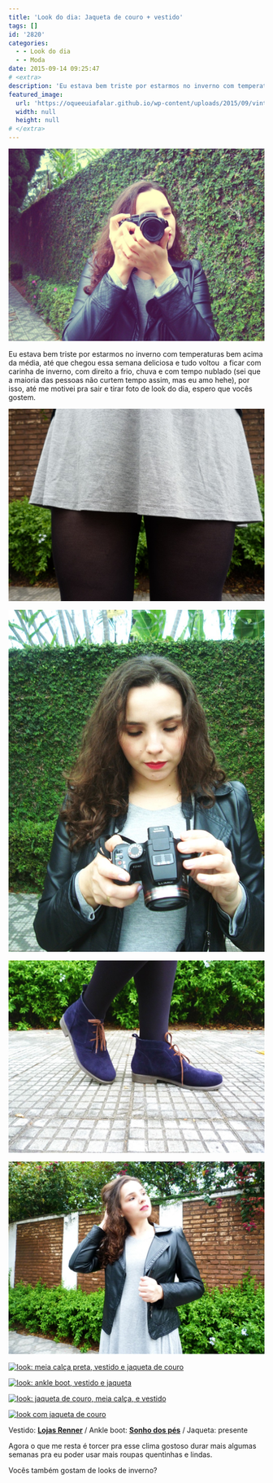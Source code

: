 ```yaml
---
title: 'Look do dia: Jaqueta de couro + vestido'
tags: []
id: '2820'
categories:
  - - Look do dia
  - - Moda
date: 2015-09-14 09:25:47
# <extra>
description: 'Eu estava bem triste por estarmos no inverno com temperaturas bem acima da média, até que chegou essa semana deliciosa e tudo voltou  a ficar com carinha de inverno, com direito a frio, chuva e com tempo nublado (sei que a maioria das pessoas não curtem tempo assim, mas eu amo hehe), por isso, até me motivei pra sair e tirar foto de look do dia, espero que vocês gostem. Vestido: Lojas Renner / Ankle boot: Sonho dos pés / Jaqueta: presente Agora o que me resta é torcer pra esse clima gostoso durar mais algumas semanas pra eu poder usar mais roupas quentinhas e lindas. Vocês também gostam de looks de inverno?'
featured_image: 
  url: 'https://oqueeuiafalar.github.io/wp-content/uploads/2015/09/vintage-1024x768.jpg'
  width: null
  height: null
# </extra>
---
```


[![jaqueta de couro, câmera semi profissional panasonic, look](/wp-content/uploads/2015/09/vintage-1024x768.jpg)](/wp-content/uploads/2015/09/vintage.jpg)

Eu estava bem triste por estarmos no inverno com temperaturas bem acima da média, até que chegou essa semana deliciosa e tudo voltou  a ficar com carinha de inverno, com direito a frio, chuva e com tempo nublado (sei que a maioria das pessoas não curtem tempo assim, mas eu amo hehe), por isso, até me motivei pra sair e tirar foto de look do dia, espero que vocês gostem.

[![look com meia calça e vestido cinza](/wp-content/uploads/2015/09/P1060704-1024x768.jpg)](/wp-content/uploads/2015/09/P1060704.jpg)

[![look com jaqueta de couro e vestido  cinza](/wp-content/uploads/2015/09/look-com-jaqueta-de-couro-e-vestido-cinza-768x1024.jpg)](/wp-content/uploads/2015/09/look-com-jaqueta-de-couro-e-vestido-cinza.jpg)

[![coturno azul/botinha cano curto azul](/wp-content/uploads/2015/09/botinha-azul-1024x768.jpg)](/wp-content/uploads/2015/09/botinha-azul.jpg)

[![look com vestido cinza e jaqueta de couro](/wp-content/uploads/2015/09/look-vestido-e-jaqueta-de-couro-1024x768.jpg)](/wp-content/uploads/2015/09/look-vestido-e-jaqueta-de-couro.jpg)

[![look: meia calça preta, vestido e jaqueta de couro](/wp-content/uploads/2015/09/meia-calça-vestido-cinza-e-jaqueta-de-couro-768x1024.jpg)](/wp-content/uploads/2015/09/meia-calça-vestido-cinza-e-jaqueta-de-couro.jpg)

[![look: ankle boot, vestido e jaqueta ](/wp-content/uploads/2015/09/look-inverno-jaqueta-de-couro-e-vestido-e-meia-calça-e-coturno-768x1024.jpg)](/wp-content/uploads/2015/09/look-inverno-jaqueta-de-couro-e-vestido-e-meia-calça-e-coturno.jpg)

[![look: jaqueta de couro, meia calça, e vestido](/wp-content/uploads/2015/09/vestido-cinza-meia-calça-e-jaqueta-de-couro-1024x768.jpg)](/wp-content/uploads/2015/09/vestido-cinza-meia-calça-e-jaqueta-de-couro.jpg)

[![look com jaqueta de couro](/wp-content/uploads/2015/09/câmera-panasonic-1024x768.jpg)](/wp-content/uploads/2015/09/câmera-panasonic.jpg)

Vestido: **[Lojas Renner](http://www.lojasrenner.com.br/)** / Ankle boot: **[Sonho dos pés](http://www.sonhodospes.com.br/)** / Jaqueta: presente

Agora o que me resta é torcer pra esse clima gostoso durar mais algumas semanas pra eu poder usar mais roupas quentinhas e lindas.

Vocês também gostam de looks de inverno?
